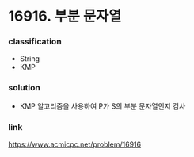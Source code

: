 # 16916. 부분 문자열

### classification
* String
* KMP

### solution
* KMP 알고리즘을 사용하여 P가 S의 부분 문자열인지 검사

### link
https://www.acmicpc.net/problem/16916